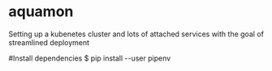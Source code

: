 # aquamon
Setting up a kubenetes cluster and lots of attached services with the goal of streamlined deployment

#Install dependencies
$ pip install --user pipenv

